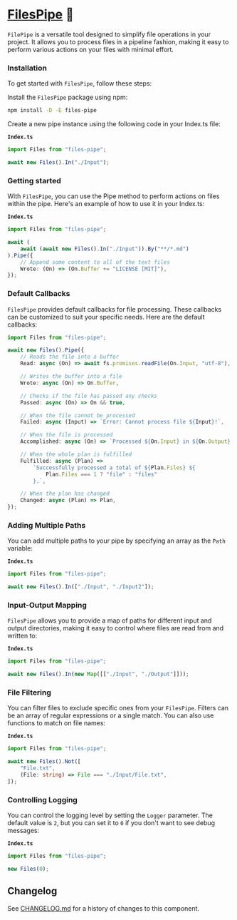# [FilesPipe] 🧪

`FilePipe` is a versatile tool designed to simplify file operations in your
project. It allows you to process files in a pipeline fashion, making it easy to
perform various actions on your files with minimal effort.

### Installation

To get started with `FilesPipe`, follow these steps:

Install the `FilesPipe` package using npm:

```sh
npm install -D -E files-pipe
```

Create a new pipe instance using the following code in your Index.ts file:

**`Index.ts`**

```ts
import Files from "files-pipe";

await new Files().In("./Input");
```

### Getting started

With `FilesPipe`, you can use the Pipe method to perform actions on files within
the pipe. Here's an example of how to use it in your Index.ts:

**`Index.ts`**

```ts
import Files from "files-pipe";

await (
	await (await new Files().In("./Input")).By("**/*.md")
).Pipe({
	// Append some content to all of the text files
	Wrote: (On) => (On.Buffer += "LICENSE [MIT]"),
});
```

### Default Callbacks

`FilesPipe` provides default callbacks for file processing. These callbacks can
be customized to suit your specific needs. Here are the default callbacks:

```ts
import Files from "files-pipe";

await new Files().Pipe({
	// Reads the file into a buffer
	Read: async (On) => await fs.promises.readFile(On.Input, "utf-8"),

	// Writes the buffer into a file
	Wrote: async (On) => On.Buffer,

	// Checks if the file has passed any checks
	Passed: async (On) => On && true,

	// When the file cannot be processed
	Failed: async (Input) => `Error: Cannot process file ${Input}!`,

	// When the file is processed
	Accomplished: async (On) => `Processed ${On.Input} in ${On.Output}.`,

	// When the whole plan is fulfilled
	Fulfilled: async (Plan) =>
		`Successfully processed a total of ${Plan.Files} ${
			Plan.Files === 1 ? "file" : "files"
		}.`,

	// When the plan has changed
	Changed: async (Plan) => Plan,
});
```

### Adding Multiple Paths

You can add multiple paths to your pipe by specifying an array as the `Path`
variable:

**`Index.ts`**

```ts
import Files from "files-pipe";

await new Files().In(["./Input", "./Input2"]);
```

### Input-Output Mapping

`FilesPipe` allows you to provide a map of paths for different input and output
directories, making it easy to control where files are read from and written to:

**`Index.ts`**

```ts
import Files from "files-pipe";

await new Files().In(new Map([["./Input", "./Output"]]));
```

### File Filtering

You can filter files to exclude specific ones from your `FilesPipe`. Filters can
be an array of regular expressions or a single match. You can also use functions
to match on file names:

**`Index.ts`**

```ts
import Files from "files-pipe";

await new Files().Not([
	"File.txt",
	(File: string) => File === "./Input/File.txt",
]);
```

### Controlling Logging

You can control the logging level by setting the `Logger` parameter. The default
value is `2`, but you can set it to `0` if you don't want to see debug messages:

**`Index.ts`**

```ts
import Files from "files-pipe";

new Files(0);
```

[FilesPipe]: https://npmjs.org/files-pipe

## Changelog

See [CHANGELOG.md](CHANGELOG.md) for a history of changes to this component.
